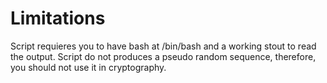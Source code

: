 # Limitations
Script requieres you to have bash at /bin/bash and a working stout to read the output.
Script do not produces a pseudo random sequence, therefore, you should not use it in cryptography.